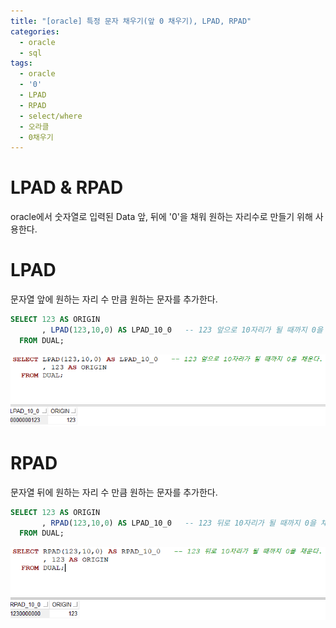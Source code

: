 ```yaml
---
title: "[oracle] 특정 문자 채우기(앞 0 채우기), LPAD, RPAD"
categories:
  - oracle
  - sql
tags:
  - oracle
  - '0'
  - LPAD
  - RPAD
  - select/where
  - 오라클
  - 0채우기
---
```


# LPAD & RPAD
oracle에서 숫자열로 입력된 Data 앞, 뒤에 '0'을 채워 원하는 자리수로 만들기 위해 사용한다. 


# LPAD 
문자열 앞에 원하는 자리 수 만큼 원하는 문자를 추가한다.  

```sql
SELECT 123 AS ORIGIN
       , LPAD(123,10,0) AS LPAD_10_0   -- 123 앞으로 10자리가 될 때까지 0을 채운다. 
  FROM DUAL;
```

![set define on](/assets/images/oracle_lpad.png)




# RPAD 
문자열 뒤에 원하는 자리 수 만큼 원하는 문자를 추가한다.  

```sql
SELECT 123 AS ORIGIN
       , RPAD(123,10,0) AS LPAD_10_0   -- 123 뒤로 10자리가 될 때까지 0을 채운다. 
  FROM DUAL;
```

![set define on](/assets/images/oracle_rpad.png)

